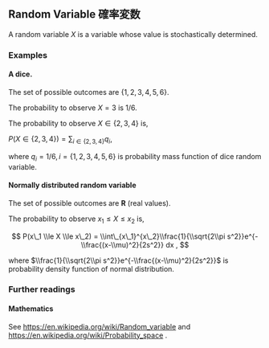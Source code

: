 Random Variable 確率変数
------------------------

A random variable *X* is a variable whose value is stochastically determined.

### Examples

#### A dice.

The set of possible outcomes are {1, 2, 3, 4, 5, 6}.

The probability to observe *X* = 3 is 1/6.

The probability to observe *X* ∈ {2, 3, 4} is,

*P*(*X* ∈ {2, 3, 4}) = ∑<sub>*i* ∈ {2, 3, 4}</sub>*q*<sub>*i*</sub>,

where *q*<sub>*i*</sub> = 1/6, *i* = {1, 2, 3, 4, 5, 6} is probability mass function of dice random variable.

#### Normally distributed random variable

The set of possible outcomes are **R** (real values).

The probability to observe *x*<sub>1</sub> ≤ *X* ≤ *x*<sub>2</sub> is,

$$
P(x\_1 \\le X \\le x\_2) = \\int\_{x\_1}^{x\_2}\\frac{1}{\\sqrt{2\\pi s^2}}e^{-\\frac{(x-\\mu)^2}{2s^2}} dx ,
$$

where $\\frac{1}{\\sqrt{2\\pi s^2}}e^{-\\frac{(x-\\mu)^2}{2s^2}}$ is probability density function of normal distribution.

### Further readings

#### Mathematics

See <https://en.wikipedia.org/wiki/Random_variable> and <https://en.wikipedia.org/wiki/Probability_space> .
